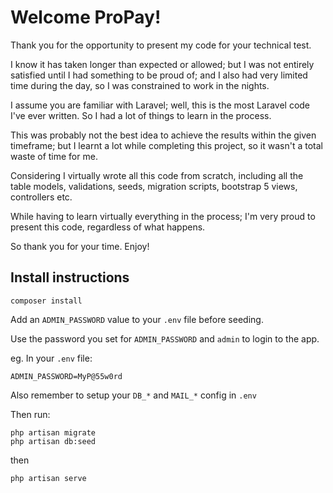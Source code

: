 # Welcome ProPay!

Thank you for the opportunity to present my code for your technical test.

I know it has taken longer than expected or allowed; but I was not entirely satisfied until I had something to be proud of; and I also had very limited time during the day, so I was constrained to work in the nights.

I assume you are familiar with Laravel; well, this is the most Laravel code I've ever written. So I had a lot of things to learn in the process.

This was probably not the best idea to achieve the results within the given timeframe; but I learnt a lot while completing this project, so it wasn't a total waste of time for me.

Considering I virtually wrote all this code from scratch, including all the table models, validations, seeds, migration scripts, bootstrap 5 views, controllers etc.

While having to learn virtually everything in the process; I'm very proud to present this code, regardless of what happens.

So thank you for your time. Enjoy!


## Install instructions

```
composer install
```

Add an `ADMIN_PASSWORD` value to your `.env` file before seeding.

Use the password you set for `ADMIN_PASSWORD` and `admin` to login to the app.

eg. In your `.env` file:
```
ADMIN_PASSWORD=MyP@55w0rd
```

Also remember to setup your `DB_*` and `MAIL_*` config in `.env`

Then run:

```
php artisan migrate
php artisan db:seed
```

then

```
php artisan serve
```
